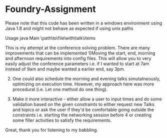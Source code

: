 # Foundry-Assignment

Please note that this code has been written in a windows environment using Java 1.8 and might not behave as expected if using unix paths

Usage java Main \path\to\file\with\talk\items 

This is my attempt at the conference solving problem. There are many improvements that can be implemented 
1)Moving the start, end, morning and afternoon requirements into config files. This will allow you to very easily adjust the conference parameters i.e. if I wanted to start at 7am instead of 9am and maybe wanted a earlier end, say 3pm. 

2) One could also schedule the morning and evening talks simutalneously, optimizing on execution time. However, my approach here was more procedural (i.e. Let one method do one thing). 

3) Make it more interactive - either allow a user to input times and do some validation based on the given constraints to either request new Talks and topics or ask the user if they'd be comfortable going outside the constraints i.e. starting the networking session before 4 or creating some filler activities to satisfy the requirements.  

Great, thank you for listening to my babbling. 